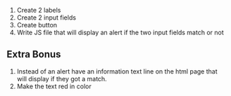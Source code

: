 1. Create 2 labels
1. Create 2 input fields
1. Create button
1. Write JS file that will display an alert if the two input fields match or not

## Extra Bonus

1. Instead of an alert have an information text line on the html page that will display if they got a match.
1. Make the text red in color
